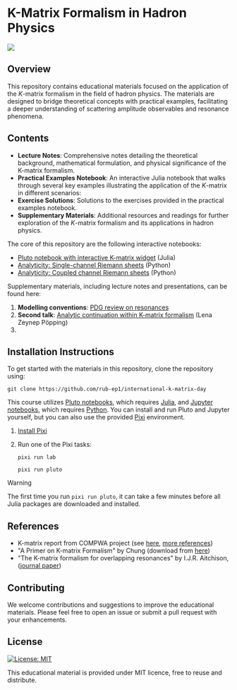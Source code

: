 # K-Matrix Formalism in Hadron Physics

[![](https://indico.cern.ch/event/1397619/logo-3676420921.png)](https://indico.cern.ch/event/1397619)

## Overview

This repository contains educational materials focused on the application of the $K$-matrix formalism in the field of hadron physics. The materials are designed to bridge theoretical concepts with practical examples, facilitating a deeper understanding of scattering amplitude observables and resonance phenomena.

## Contents

- **Lecture Notes**: Comprehensive notes detailing the theoretical background, mathematical formulation, and physical significance of the K-matrix formalism.
- **Practical Examples Notebook**: An interactive Julia notebook that walks through several key examples illustrating the application of the $K$-matrix in different scenarios:
- **Exercise Solutions**: Solutions to the exercises provided in the practical examples notebook.
- **Supplementary Materials**: Additional resources and readings for further exploration of the $K$-matrix formalism and its applications in hadron physics.

The core of this repository are the following interactive notebooks:

- [Pluto notebook with interactive K-matrix widget](./docs/K-matrix.jl) (Julia)
- [Analyticity: Single-channel Riemann sheets](./docs/analyticity-1channel.ipynb) (Python)
- [Analyticity: Coupled channel Riemann sheets](./docs/analyticity-2channel.ipynb) (Python)

Supplementary materials, including lecture notes and presentations, can be found here:

1. **Modelling conventions**: [PDG review on resonances](https://pdg.lbl.gov/2023/reviews/rpp2023-rev-resonances.pdf)
2. **Second talk**: [Analytic continuation within K-matrix formalism](additional_materials/Analytic_continuation_ComPWA.pdf) (Lena Zeynep Pöpping)
3.

## Installation Instructions

To get started with the materials in this repository, clone the repository using:

```shell
git clone https://github.com/rub-ep1/international-k-matrix-day
```

This course utilizes [Pluto notebooks](https://plutojl.org/), which requires [Julia](https://julialang.org/), and [Jupyter notebooks](https://jupyter.org), which requires [Python](https://www.python.org/downloads). You can install and run Pluto and Jupyter yourself, but you can also use the provided [Pixi](https://pixi.sh) environment.

1. [Install Pixi](https://pixi.sh/latest/#installation)
2. Run one of the Pixi tasks:

   ```shell
   pixi run lab
   ```

   ```shell
   pixi run pluto
   ```

> [!WARNING]
> The first time you run `pixi run pluto`, it can take a few minutes before all Julia packages are downloaded and installed.

## References

- K-matrix report from COMPWA project (see [here](https://ampform.readthedocs.io/stable/usage/dynamics/k-matrix/), [more references](https://ampform.readthedocs.io/stable/references/))
- "A Primer on K-matrix Formalism" by Chung (download from [here](https://citeseerx.ist.psu.edu/document?repid=rep1&type=pdf&doi=88b101a5300736f78293cf10116c32e5d25e3c91))
- "The K-matrix formalism for overlapping resonances" by I.J.R. Aitchison, ([journal paper](https://www.sciencedirect.com/science/article/pii/0375947472903053))

## Contributing

We welcome contributions and suggestions to improve the educational materials. Please feel free to open an issue or submit a pull request with your enhancements.

## License

[![License: MIT](https://img.shields.io/badge/License-MIT-yellow.svg)](https://opensource.org/licenses/MIT)

This educational material is provided under MIT licence, free to reuse and distribute.
